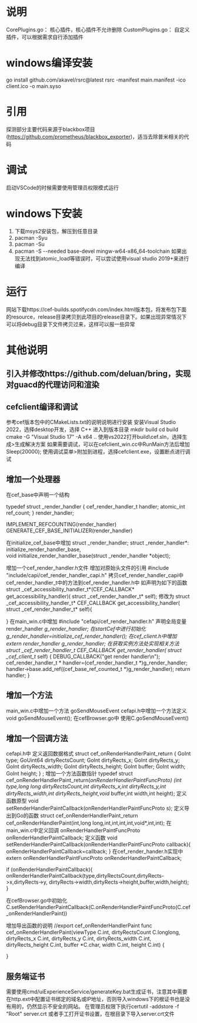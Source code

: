 # 说明
CorePlugins.go： 核心插件，核心插件不允许删除
CustomPlugins.go： 自定义插件，可以根据需求自行添加插件
# windows编译安装
go install github.com/akavel/rsrc@latest
rsrc -manifest main.manifest -ico client.ico -o main.syso
# 引用
探测部分主要代码来源于blackbox项目(https://github.com/prometheus/blackbox_exporter)，适当去除普米相关的代码

# 调试
启动VSCode的时候需要使用管理员权限模式运行

# windows下安装
1. 下载msys2安装包，解压到任意目录
2. pacman -Syu
3. pacman -Su
4. pacman -S --needed base-devel mingw-w64-x86_64-toolchain
如果出现无法找到atomic_load等错误时，可以尝试使用visual studio 2019+来进行编译
# 运行
网站下载https://cef-builds.spotifycdn.com/index.html版本包，将发布包下面的resource，release目录拷贝到此项目的release目录下。如果出现异常情况下可以将debug目录下文件拷贝过来，这样可以报一些异常

# 其他说明
## 引入并修改https://github.com/deluan/bring，实现对guacd的代理访问和渲染
## cefclient编译和调试
参考cef版本包中的CMakeLists.txt的说明说明进行安装
安装Visual Studio 2022，选择desktop开发，选择 C++
进入到版本目录
mkdir build 
cd build
cmake -G "Visual Studio 17" -A x64 ..
使用vs2022打开build\cef.sln，选择生成>生成解决方案
如果需要调试，可以在cefclient_win.cc中RunMain方法后增加Sleep(20000);
使用调试菜单>附加到进程，选择cefclient.exe，设置断点进行调试

## 增加一个处理器
在cef_base中声明一个结构

typedef struct _render_handler {
	cef_render_handler_t handler;
	atomic_int ref_count;
} render_handler;

IMPLEMENT_REFCOUNTING(render_handler)
GENERATE_CEF_BASE_INITIALIZER(render_handler)

在initialize_cef_base中增加
struct _render_handler;
struct _render_handler*: initialize_render_handler_base, \
void initialize_render_handler_base(struct _render_handler *object);


增加一个cef_render_handler.h文件
增加对原始头文件的引用
#include "include/capi/cef_render_handler_capi.h"
拷贝cef_render_handler_capi中cef_render_handler_t中的方法到cef_render_handler.h中
如声明为如下的函数
struct _cef_accessibility_handler_t*(CEF_CALLBACK* get_accessibility_handler)(
      struct _cef_render_handler_t* self);
修改为
struct _cef_accessibility_handler_t* CEF_CALLBACK get_accessibility_handler(
      struct _cef_render_handler_t* self){

}
在main_win.c中增加
#include "cefapi/cef_render_handler.h"
声明全局变量
render_handler *g_render_handler;
在startCef中进行初始化
g_render_handler=initialize_cef_render_handler();
在cef_client.h中增加
extern render_handler *g_render_handler;
在获取实例方法处实现相关方法
struct _cef_render_handler_t* CEF_CALLBACK get_render_handler(
        struct _cef_client_t* self) {
    DEBUG_CALLBACK("get render handler\n");
    cef_render_handler_t * handler=(cef_render_handler_t *)g_render_handler;
    handler->base.add_ref((cef_base_ref_counted_t *)g_render_handler);
    return handler;
}
## 增加一个方法
main_win.c中增加一个方法
goSendMouseEvent
cefapi.h中增加一个方法定义
void goSendMouseEvent();
在cefBrowser.go中
使用C.goSendMouseEvent()
## 增加一个回调方法
cefapi.h中
定义返回数据格式
struct cef_onRenderHandlerPaint_return {
	GoInt type;
	GoUint64 dirtyRectsCount;
	GoInt dirtyRects_x;
	GoInt dirtyRects_y;
	GoInt dirtyRects_width;
	GoInt dirtyRects_height;
	GoInt buffer;
	GoInt width;
	GoInt height;
} ;
增加一个方法函数指针
typedef struct cef_onRenderHandlerPaint_return(*onRenderHandlerPaintFuncProto) (int type,long long dirtyRectsCount,int dirtyRects_x,int dirtyRects_y,int dirtyRects_width,int dirtyRects_height,void* buffer,int width,int height);
定义函数原型
void setRenderHandlerPaintCallback(onRenderHandlerPaintFuncProto s);
定义导出到Go的函数
struct cef_onRenderHandlerPaint_return cef_onRenderHandlerPaint(int,long long,int,int,int,int,void*,int,int);
在main_win.c中定义回调
onRenderHandlerPaintFuncProto  onRenderHandlerPaintCallback;
定义函数
void setRenderHandlerPaintCallback(onRenderHandlerPaintFuncProto callback){
    onRenderHandlerPaintCallback=callback;
}
在cef_render_hander.h实现中
extern onRenderHandlerPaintFuncProto  onRenderHandlerPaintCallback;

if (onRenderHandlerPaintCallback){
      onRenderHandlerPaintCallback(type,dirtyRectsCount,dirtyRects->x,dirtyRects->y,
      dirtyRects->width,dirtyRects->height,buffer,width,height);
}

在cefBrowser.go中初始化
C.setRenderHandlerPaintCallback(C.onRenderHandlerPaintFuncProto(C.cef_onRenderHandlerPaint))

增加导出函数的说明
//export cef_onRenderHandlerPaint
func cef_onRenderHandlerPaint(viewType C.int, dirtyRectsCount C.longlong, dirtyRects_x C.int, dirtyRects_y C.int, dirtyRects_width C.int, dirtyRects_height C.int,
	buffer *C.char, width C.int, height C.int) {

}
## 服务端证书
需要使用cmd/uiExperienceService/generateKey.bat生成证书，注意其中需要在http.ext中配置证书绑定的域名或IP地址，否则导入windows下的根证书也是没有用的，仍然显示不安全的网站。
在管理员权限下执行certutil -addstore -f "Root" server.crt
或者手工打开证书设置，在根目录下导入server.crt文件

